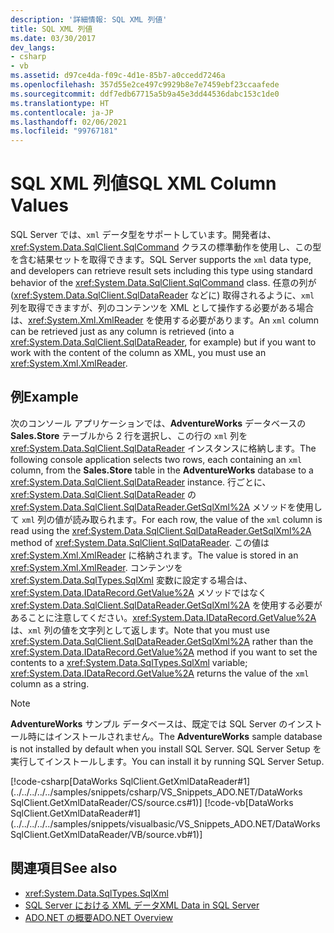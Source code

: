 ```yaml
---
description: '詳細情報: SQL XML 列値'
title: SQL XML 列値
ms.date: 03/30/2017
dev_langs:
- csharp
- vb
ms.assetid: d97ce4da-f09c-4d1e-85b7-a0ccedd7246a
ms.openlocfilehash: 357d55e2ce497c9929b8e7e7459ebf23ccaafede
ms.sourcegitcommit: ddf7edb67715a5b9a45e3dd44536dabc153c1de0
ms.translationtype: HT
ms.contentlocale: ja-JP
ms.lasthandoff: 02/06/2021
ms.locfileid: "99767181"
---
```

# <a name="sql-xml-column-values"></a><span data-ttu-id="18502-103">SQL XML 列値</span><span class="sxs-lookup"><span data-stu-id="18502-103">SQL XML Column Values</span></span>

<span data-ttu-id="18502-104">SQL Server では、`xml` データ型をサポートしています。開発者は、<xref:System.Data.SqlClient.SqlCommand> クラスの標準動作を使用し、この型を含む結果セットを取得できます。</span><span class="sxs-lookup"><span data-stu-id="18502-104">SQL Server supports the `xml` data type, and developers can retrieve result sets including this type using standard behavior of the <xref:System.Data.SqlClient.SqlCommand> class.</span></span> <span data-ttu-id="18502-105">任意の列が (<xref:System.Data.SqlClient.SqlDataReader> などに) 取得されるように、`xml` 列を取得できますが、列のコンテンツを XML として操作する必要がある場合は、<xref:System.Xml.XmlReader> を使用する必要があります。</span><span class="sxs-lookup"><span data-stu-id="18502-105">An `xml` column can be retrieved just as any column is retrieved (into a <xref:System.Data.SqlClient.SqlDataReader>, for example) but if you want to work with the content of the column as XML, you must use an <xref:System.Xml.XmlReader>.</span></span>  
  
## <a name="example"></a><span data-ttu-id="18502-106">例</span><span class="sxs-lookup"><span data-stu-id="18502-106">Example</span></span>  

 <span data-ttu-id="18502-107">次のコンソール アプリケーションでは、**AdventureWorks** データベースの **Sales.Store** テーブルから 2 行を選択し、この行の `xml` 列を <xref:System.Data.SqlClient.SqlDataReader> インスタンスに格納します。</span><span class="sxs-lookup"><span data-stu-id="18502-107">The following console application selects two rows, each containing an `xml` column, from the **Sales.Store** table in the **AdventureWorks** database to a <xref:System.Data.SqlClient.SqlDataReader> instance.</span></span> <span data-ttu-id="18502-108">行ごとに、<xref:System.Data.SqlClient.SqlDataReader> の <xref:System.Data.SqlClient.SqlDataReader.GetSqlXml%2A> メソッドを使用して `xml` 列の値が読み取られます。</span><span class="sxs-lookup"><span data-stu-id="18502-108">For each row, the value of the `xml` column is read using the <xref:System.Data.SqlClient.SqlDataReader.GetSqlXml%2A> method of <xref:System.Data.SqlClient.SqlDataReader>.</span></span> <span data-ttu-id="18502-109">この値は <xref:System.Xml.XmlReader> に格納されます。</span><span class="sxs-lookup"><span data-stu-id="18502-109">The value is stored in an <xref:System.Xml.XmlReader>.</span></span> <span data-ttu-id="18502-110">コンテンツを <xref:System.Data.SqlTypes.SqlXml> 変数に設定する場合は、<xref:System.Data.IDataRecord.GetValue%2A> メソッドではなく <xref:System.Data.SqlClient.SqlDataReader.GetSqlXml%2A> を使用する必要があることに注意してください。<xref:System.Data.IDataRecord.GetValue%2A> は、`xml` 列の値を文字列として返します。</span><span class="sxs-lookup"><span data-stu-id="18502-110">Note that you must use <xref:System.Data.SqlClient.SqlDataReader.GetSqlXml%2A> rather than the <xref:System.Data.IDataRecord.GetValue%2A> method if you want to set the contents to a <xref:System.Data.SqlTypes.SqlXml> variable; <xref:System.Data.IDataRecord.GetValue%2A> returns the value of the `xml` column as a string.</span></span>  
  
> [!NOTE]
> <span data-ttu-id="18502-111">**AdventureWorks** サンプル データベースは、既定では SQL Server のインストール時にはインストールされません。</span><span class="sxs-lookup"><span data-stu-id="18502-111">The **AdventureWorks** sample database is not installed by default when you install SQL Server.</span></span> <span data-ttu-id="18502-112">SQL Server Setup を実行してインストールします。</span><span class="sxs-lookup"><span data-stu-id="18502-112">You can install it by running SQL Server Setup.</span></span>  
  
 [!code-csharp[DataWorks SqlClient.GetXmlDataReader#1](../../../../../samples/snippets/csharp/VS_Snippets_ADO.NET/DataWorks SqlClient.GetXmlDataReader/CS/source.cs#1)]
 [!code-vb[DataWorks SqlClient.GetXmlDataReader#1](../../../../../samples/snippets/visualbasic/VS_Snippets_ADO.NET/DataWorks SqlClient.GetXmlDataReader/VB/source.vb#1)]  
  
## <a name="see-also"></a><span data-ttu-id="18502-113">関連項目</span><span class="sxs-lookup"><span data-stu-id="18502-113">See also</span></span>

- <xref:System.Data.SqlTypes.SqlXml>
- [<span data-ttu-id="18502-114">SQL Server における XML データ</span><span class="sxs-lookup"><span data-stu-id="18502-114">XML Data in SQL Server</span></span>](xml-data-in-sql-server.md)
- [<span data-ttu-id="18502-115">ADO.NET の概要</span><span class="sxs-lookup"><span data-stu-id="18502-115">ADO.NET Overview</span></span>](../ado-net-overview.md)
